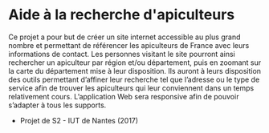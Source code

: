 # Aide à la recherche d'apiculteurs
Ce projet a pour but de créer un site internet accessible au plus grand nombre et permettant de référencer les apiculteurs de France avec leurs informations de contact. Les personnes visitant le site pourront ainsi rechercher un apiculteur par région et/ou département, puis en zoomant sur la carte du département mise à leur disposition. Ils auront à leurs disposition des outils permettant d’affiner leur recherche tel que l’adresse ou le type de service afin de trouver les apiculteurs qui leur conviennent dans un temps relativement cours. L’application Web sera responsive afin de pouvoir s’adapter à tous les supports.

- Projet de S2 - IUT de Nantes (2017)
